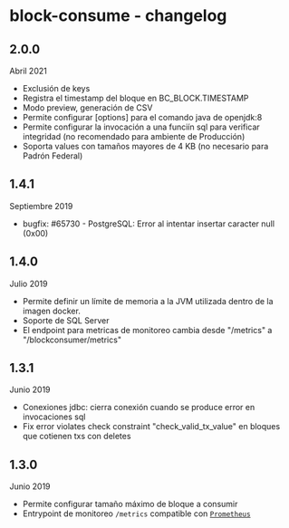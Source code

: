 # block-consume - changelog

## 2.0.0

Abril 2021

* Exclusión de keys
* Registra el timestamp del bloque en BC_BLOCK.TIMESTAMP
* Modo preview, generación de CSV
* Permite configurar [options] para el comando java de openjdk:8
* Permite configurar la invocación a una funciín sql para verificar integridad (no recomendado para ambiente de Producción)
* Soporta values con tamaños mayores de 4 KB (no necesario para Padrón Federal)

## 1.4.1

Septiembre 2019

* bugfix: #65730 - PostgreSQL: Error al intentar insertar caracter null (0x00)

## 1.4.0

Julio 2019

* Permite definir un límite de memoria a la JVM utilizada dentro de la imagen docker.
* Soporte de SQL Server
* El endpoint para metricas de monitoreo cambia desde "/metrics" a "/blockconsumer/metrics"

## 1.3.1

Junio 2019

* Conexiones jdbc: cierra conexión cuando se produce error en invocaciones sql
* Fix error violates check constraint "check_valid_tx_value" en bloques que cotienen txs con deletes

## 1.3.0

Junio 2019

* Permite configurar tamaño máximo de bloque a consumir
* Entrypoint de monitoreo `/metrics` compatible con [`Prometheus`](https://prometheus.io/)
